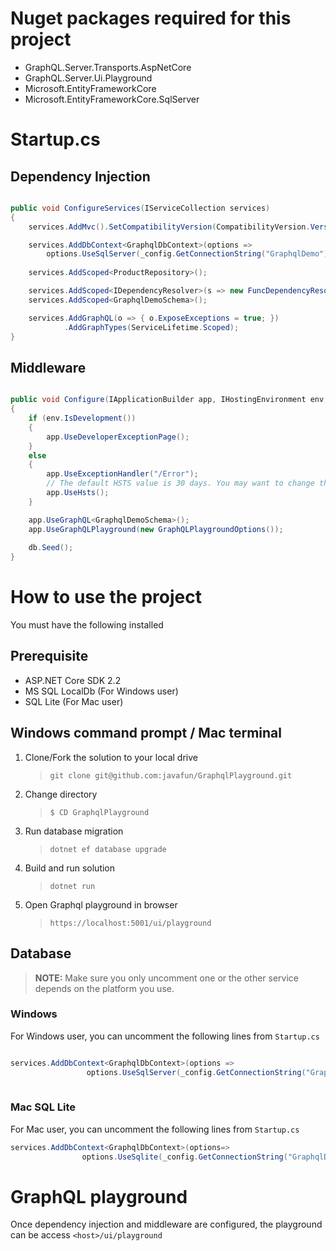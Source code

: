 ﻿# Nuget packages required for this project

* GraphQL.Server.Transports.AspNetCore
* GraphQL.Server.Ui.Playground
* Microsoft.EntityFrameworkCore
* Microsoft.EntityFrameworkCore.SqlServer

# Startup.cs

## Dependency Injection

```csharp

public void ConfigureServices(IServiceCollection services)
{
    services.AddMvc().SetCompatibilityVersion(CompatibilityVersion.Version_2_2);

    services.AddDbContext<GraphqlDbContext>(options =>
        options.UseSqlServer(_config.GetConnectionString("GraphqlDemo")));
            
    services.AddScoped<ProductRepository>();

    services.AddScoped<IDependencyResolver>(s => new FuncDependencyResolver(s.GetRequiredService));
    services.AddScoped<GraphqlDemoSchema>();

    services.AddGraphQL(o => { o.ExposeExceptions = true; })
            .AddGraphTypes(ServiceLifetime.Scoped);
}

```

## Middleware 

```csharp

public void Configure(IApplicationBuilder app, IHostingEnvironment env, GraphqlDbContext db)
{
    if (env.IsDevelopment())
    {
        app.UseDeveloperExceptionPage();
    }
    else
    {
        app.UseExceptionHandler("/Error");
        // The default HSTS value is 30 days. You may want to change this for production scenarios, see https://aka.ms/aspnetcore-hsts.
        app.UseHsts();
    }

    app.UseGraphQL<GraphqlDemoSchema>();
    app.UseGraphQLPlayground(new GraphQLPlaygroundOptions());
            
	db.Seed();
}

```

# How to use the project

You must have the following installed

## Prerequisite

* ASP.NET Core SDK 2.2
* MS SQL LocalDb (For Windows user)
* SQL Lite (For Mac user)

## Windows command prompt / Mac terminal

1. Clone/Fork the solution to your local drive  
  
   >`git clone git@github.com:javafun/GraphqlPlayground.git`
2. Change directory 
   >`$ CD GraphqlPlayground`
3. Run database migration 
   >`dotnet ef database upgrade`
4. Build and run solution
   >`dotnet run`
4. Open Graphql playground in browser
   >`https://localhost:5001/ui/playground` 

## Database
>**NOTE:** Make sure you only uncomment one or the other service depends on the platform you use. 

### Windows
For Windows user, you can uncomment the following lines from `Startup.cs`

```csharp

services.AddDbContext<GraphqlDbContext>(options =>
                 options.UseSqlServer(_config.GetConnectionString("GraphqlDemo")));
            
```
### Mac SQL Lite
For Mac user, you can uncomment the following lines from `Startup.cs`

```csharp
services.AddDbContext<GraphqlDbContext>(options=>
                options.UseSqlite(_config.GetConnectionString("GraphqlDemoLite")));

```
# GraphQL playground

Once dependency injection and middleware are configured, the playground can be access `<host>/ui/playground`


